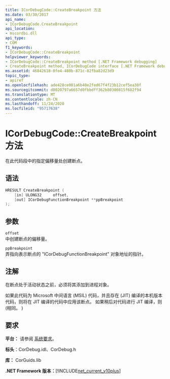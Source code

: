 ```yaml
---
title: ICorDebugCode::CreateBreakpoint 方法
ms.date: 03/30/2017
api_name:
- ICorDebugCode.CreateBreakpoint
api_location:
- mscordbi.dll
api_type:
- COM
f1_keywords:
- ICorDebugCode::CreateBreakpoint
helpviewer_keywords:
- ICorDebugCode::CreateBreakpoint method [.NET Framework debugging]
- CreateBreakpoint method, ICorDebugCode interface [.NET Framework debugging]
ms.assetid: 46842618-0fe4-480b-871c-82fba82d23d9
topic_type:
- apiref
ms.openlocfilehash: ade428ce001a6b40e2fed67f4f23b12cef5ea30f
ms.sourcegitcommit: d8020797a6657d0fbbdff362b80300815f682f94
ms.translationtype: MT
ms.contentlocale: zh-CN
ms.lasthandoff: 11/24/2020
ms.locfileid: "95717638"
---
```

# <a name="icordebugcodecreatebreakpoint-method"></a>ICorDebugCode::CreateBreakpoint 方法

在此代码段中的指定偏移量处创建断点。  
  
## <a name="syntax"></a>语法  
  
```cpp  
HRESULT CreateBreakpoint (  
    [in] ULONG32     offset,  
    [out] ICorDebugFunctionBreakpoint **ppBreakpoint  
);  
```  
  
## <a name="parameters"></a>参数  

 `offset`  
 中创建断点的偏移量。  
  
 `ppBreakpoint`  
 弄指向表示断点的 "ICorDebugFunctionBreakpoint" 对象地址的指针。  
  
## <a name="remarks"></a>注解  

 在断点处于活动状态之前，必须将其添加到进程对象。  
  
 如果此代码为 Microsoft 中间语言 (MSIL) 代码，并且存在 (JIT) 编译的本机版本代码，则将在 JIT 编译的代码中应用该断点。 如果稍后对代码进行 JIT 编译，则 (相同。 )   
  
## <a name="requirements"></a>要求  

 **平台：** 请参阅 [系统要求](../../get-started/system-requirements.md)。  
  
 **标头**：CorDebug.idl、CorDebug.h  
  
 **库：** CorGuids.lib  
  
 **.NET Framework 版本：**[!INCLUDE[net_current_v10plus](../../../../includes/net-current-v10plus-md.md)]
